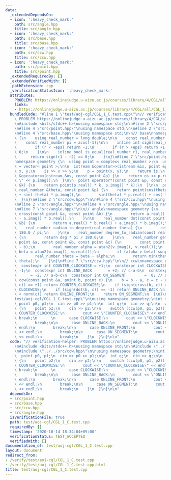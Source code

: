 ```yaml
---
data:
  _extendedDependsOn:
  - icon: ':heavy_check_mark:'
    path: src/angle.hpp
    title: src/angle.hpp
  - icon: ':heavy_check_mark:'
    path: src/base.hpp
    title: src/base.hpp
  - icon: ':heavy_check_mark:'
    path: src/ccw.hpp
    title: src/ccw.hpp
  - icon: ':heavy_check_mark:'
    path: src/point.hpp
    title: src/point.hpp
  _extendedRequiredBy: []
  _extendedVerifiedWith: []
  _pathExtension: cpp
  _verificationStatusIcon: ':heavy_check_mark:'
  attributes:
    PROBLEM: https://onlinejudge.u-aizu.ac.jp/courses/library/4/CGL/all/CGL_1_C
    links:
    - https://onlinejudge.u-aizu.ac.jp/courses/library/4/CGL/all/CGL_1_C
  bundledCode: "#line 1 \"test/aoj-cgl/CGL_1_C.test.cpp\"\n// verification-helper:\
    \ PROBLEM https://onlinejudge.u-aizu.ac.jp/courses/library/4/CGL/all/CGL_1_C\n\
    \n#include <bits/stdc++.h>\nusing namespace std;\n\n#line 2 \"src/point.hpp\"\n\
    \n#line 4 \"src/point.hpp\"\nusing namespace std;\n\n#line 2 \"src/base.hpp\"\n\
    \n#line 4 \"src/base.hpp\"\nusing namespace std;\n\n// base\nnamespace geometry\
    \ {\n    using real_number = long double;\n\n    const real_number eps = 1e-8;\n\
    \    const real_number pi = acos(-1);\n\n    inline int sign(real_number r) {\n\
    \        if (r < -eps) return -1;\n        if (r > +eps) return +1;\n        return\
    \ 0;\n    }\n\n    inline bool is_equal(real_number r1, real_number r2) {\n  \
    \      return sign(r1 - r2) == 0;\n    }\n}\n#line 7 \"src/point.hpp\"\n\n// point\n\
    namespace geometry {\n  using point = complex< real_number >;\n  using points\
    \ = vector< point >;\n\n  istream &operator>>(istream &is, point &p) {\n    real_number\
    \ x, y;\n    is >> x >> y;\n    p = point(x, y);\n    return is;\n  }\n\n  ostream\
    \ &operator<<(ostream &os, const point &p) {\n    return os << p.real() << \"\
    \ \" << p.imag();\n  }\n\n  point operator*(const point &p, const real_number\
    \ &k) {\n    return point(p.real() * k, p.imag() * k);\n  }\n\n  point rotate(const\
    \ real_number &theta, const point &p) {\n    return point(cos(theta) * p.real()\
    \ + sin(-theta) * p.imag(),\n        sin(theta) * p.real() + cos(-theta) * p.imag());\n\
    \  }\n}\n#line 2 \"src/ccw.hpp\"\n\n#line 4 \"src/ccw.hpp\"\nusing namespace std;\n\
    \n#line 2 \"src/angle.hpp\"\n\n#line 4 \"src/angle.hpp\"\nusing namespace std;\n\
    \n#line 7 \"src/angle.hpp\"\n\n// angle\nnamespace geometry {\n    real_number\
    \ cross(const point &a, const point &b) {\n        return a.real() * b.imag()\
    \ - a.imag() * b.real();\n    }\n\n    real_number dot(const point &a, const point\
    \ &b) {\n        return a.real() * b.real() + a.imag() * b.imag();\n    }\n\n\
    \    real_number radian_to_degree(real_number theta) {\n        return theta *\
    \ 180.0 / pi;\n    }\n\n    real_number degree_to_radian(const real_number deg)\
    \ {\n        return deg * pi / 180.0;\n    }\n\n    real_number get_smaller_angle(const\
    \ point &a, const point &b, const point &c) {\n        const point v(b - a), w(c\
    \ - b);\n        real_number alpha = atan2(v.imag(), v.real());\n        real_number\
    \ beta = atan2(w.imag(), w.real());\n        if (alpha > beta) swap(alpha, beta);\n\
    \        real_number theta = beta - alpha;\n        return min(theta, 2 * pi -\
    \ theta);\n    }\n}\n#line 7 \"src/ccw.hpp\"\n\n// ccw\nnamespace geometry {\n\
    \  constexpr int COUNTER_CLOCKWISE = +1;\n  constexpr int CLOCKWISE         =\
    \ -1;\n  constexpr int ONLINE_BACK       = +2; // c-a-b\n  constexpr int ONLINE_FRONT\
    \      = -2; // a-b-c\n  constexpr int ON_SEGMENT        =  0; // a-c-b\n  int\
    \ ccw(const point &a, point b, point c) {\n    b = b - a, c = c - a;\n    if (sign(cross(b,\
    \ c)) == +1) return COUNTER_CLOCKWISE;\n    if (sign(cross(b, c)) == -1) return\
    \ CLOCKWISE;\n    if (sign(dot(b, c)) == -1) return ONLINE_BACK;\n    if (norm(b)\
    \ < norm(c)) return ONLINE_FRONT;\n    return ON_SEGMENT;\n  }\n}\n#line 8 \"\
    test/aoj-cgl/CGL_1_C.test.cpp\"\n\nusing namespace geometry;\nint main() {\n \
    \ point p0, p1;\n  cin >> p0 >> p1;\n\n  int q;\n  cin >> q;\n\n  while (q--)\
    \ {\n    point p2;\n    cin >> p2;\n\n    switch (ccw(p0, p1, p2)) {\n      case\
    \ COUNTER_CLOCKWISE:\n        cout << \"COUNTER_CLOCKWISE\" << endl;\n       \
    \ break;\n      \n      case CLOCKWISE:\n        cout << \"CLOCKWISE\" << endl;\n\
    \        break;\n\n      case ONLINE_BACK:\n        cout << \"ONLINE_BACK\" <<\
    \ endl;\n        break;\n\n      case ONLINE_FRONT:\n        cout << \"ONLINE_FRONT\"\
    \ << endl;\n        break;\n\n      case ON_SEGMENT:\n        cout << \"ON_SEGMENT\"\
    \ << endl;\n        break;\n    }\n  }\n}\n\n"
  code: "// verification-helper: PROBLEM https://onlinejudge.u-aizu.ac.jp/courses/library/4/CGL/all/CGL_1_C\n\
    \n#include <bits/stdc++.h>\nusing namespace std;\n\n#include \"../../src/point.hpp\"\
    \n#include \"../../src/ccw.hpp\"\n\nusing namespace geometry;\nint main() {\n\
    \  point p0, p1;\n  cin >> p0 >> p1;\n\n  int q;\n  cin >> q;\n\n  while (q--)\
    \ {\n    point p2;\n    cin >> p2;\n\n    switch (ccw(p0, p1, p2)) {\n      case\
    \ COUNTER_CLOCKWISE:\n        cout << \"COUNTER_CLOCKWISE\" << endl;\n       \
    \ break;\n      \n      case CLOCKWISE:\n        cout << \"CLOCKWISE\" << endl;\n\
    \        break;\n\n      case ONLINE_BACK:\n        cout << \"ONLINE_BACK\" <<\
    \ endl;\n        break;\n\n      case ONLINE_FRONT:\n        cout << \"ONLINE_FRONT\"\
    \ << endl;\n        break;\n\n      case ON_SEGMENT:\n        cout << \"ON_SEGMENT\"\
    \ << endl;\n        break;\n    }\n  }\n}\n\n"
  dependsOn:
  - src/point.hpp
  - src/base.hpp
  - src/ccw.hpp
  - src/angle.hpp
  isVerificationFile: true
  path: test/aoj-cgl/CGL_1_C.test.cpp
  requiredBy: []
  timestamp: '2020-10-14 18:34:04+09:00'
  verificationStatus: TEST_ACCEPTED
  verifiedWith: []
documentation_of: test/aoj-cgl/CGL_1_C.test.cpp
layout: document
redirect_from:
- /verify/test/aoj-cgl/CGL_1_C.test.cpp
- /verify/test/aoj-cgl/CGL_1_C.test.cpp.html
title: test/aoj-cgl/CGL_1_C.test.cpp
---
```

